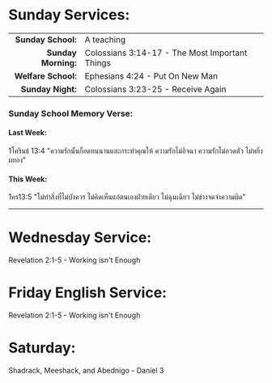 # Sunday Services:

| | |
| --:|:-- |
| **Sunday School:**  |	A teaching
| **Sunday Morning:** |	Colossians 3:14-17 - The Most Important Things
| **Welfare School:** |	Ephesians 4:24 - Put On New Man
| **Sunday Night:**   |  Colossians 3:23-25 - Receive Again

### Sunday School Memory Verse:
#### Last Week: 

1โครินธ์ 13:4 "ความรักนั้นก็อดทนนานและกระทำคุณให้ ความรักไม่อิจฉา ความรักไม่อวดตัว ไม่หยิ่งผยอง"

#### This Week:

1คร13:5 "ไม่ทำสิ่งที่ไม่บังควร ไม่คิดเห็นแก่ตนเองฝ่ายเดียว ไม่ฉุนเฉียว ไม่ช่างจดจำความผิด"

---
# Wednesday Service:
Revelation 2:1-5 - Working isn't Enough

# Friday English Service:
Revelation 2:1-5 - Working isn't Enough

# Saturday:
Shadrack, Meeshack, and Abednigo - Daniel 3